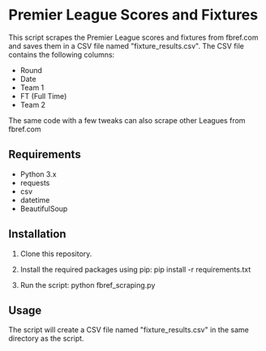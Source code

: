 # Premier League Scores and Fixtures

This script scrapes the Premier League scores and fixtures from fbref.com and saves them in a CSV file named "fixture_results.csv". The CSV file contains the following columns:
- Round
- Date
- Team 1
- FT (Full Time)
- Team 2

The same code with a few tweaks can also scrape other Leagues from fbref.com
## Requirements
- Python 3.x
- requests
- csv
- datetime
- BeautifulSoup

## Installation
1. Clone this repository.
2. Install the required packages using pip:
pip install -r requirements.txt

3. Run the script:
python fbref_scraping.py


## Usage
The script will create a CSV file named "fixture_results.csv" in the same directory as the script.
